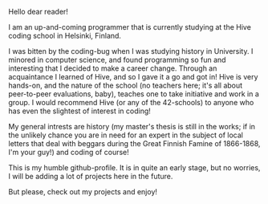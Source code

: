 Hello dear reader!

I am an up-and-coming programmer that is currently studying at the Hive coding school in Helsinki, Finland.

I was bitten by the coding-bug when I was studying history in University. I minored in computer science, and found programming so fun and interesting that I decided to make a career change. Through an acquaintance I learned of Hive, and so I gave it a go and got in! Hive is very hands-on, and the nature of the school (no teachers here; it's all about peer-to-peer evaluations, baby), teaches one to take initiative and work in a group. I would recommend Hive (or any of the 42-schools) to anyone who has even the slightest of interest in coding!

My general intrests are history (my master's thesis is still in the works; if in the unlikely chance you are in need for an expert in the subject of local letters that deal with beggars during the Great Finnish Famine of 1866-1868, I'm your guy!) and coding of course!

This is my humble github-profile. It is in quite an early stage, but no worries, I will be adding a lot of projects here in the future.

But please, check out my projects and enjoy!
